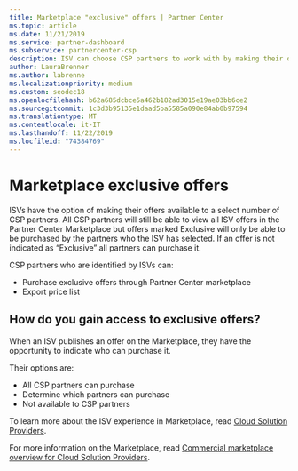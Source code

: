```yaml
---
title: Marketplace "exclusive" offers | Partner Center
ms.topic: article
ms.date: 11/21/2019
ms.service: partner-dashboard
ms.subservice: partnercenter-csp
description: ISV can choose CSP partners to work with by making their offers exclusive.
author: LauraBrenner
ms.author: labrenne
ms.localizationpriority: medium
ms.custom: seodec18
ms.openlocfilehash: b62a685dcbce5a462b182ad3015e19ae03bb6ce2
ms.sourcegitcommit: 1c3d3b95135e1daad5ba5585a090e84ab0b97594
ms.translationtype: MT
ms.contentlocale: it-IT
ms.lasthandoff: 11/22/2019
ms.locfileid: "74384769"
---
```

# <a name="marketplace-exclusive-offers"></a>Marketplace exclusive offers

ISVs have the option of making their offers available to a select number of CSP partners. All CSP partners will still be able to view all ISV offers in the Partner Center Marketplace but offers marked Exclusive will only be able to be purchased by the partners who the ISV has selected. If an offer is not indicated as “Exclusive” all partners can purchase it.

CSP partners who are identified by ISVs can:

- Purchase exclusive offers through Partner Center marketplace
- Export price list

## <a name="how-do-you-gain-access-to-exclusive-offers"></a>How do you gain access to exclusive offers?

When an ISV publishes an offer on the Marketplace, they have the opportunity to indicate who can purchase it. 

Their options are:

- All CSP partners can purchase
- Determine which partners can purchase
- Not available to CSP partners

To learn more about the ISV experience in Marketplace, read [Cloud Solution Providers](https://docs.microsoft.com/azure/marketplace/cloud-solution-providers).

For more information on the Marketplace, read [Commercial marketplace overview for Cloud Solution Providers](https://docs.microsoft.partner-center/commercial-marketplace-overview.md).